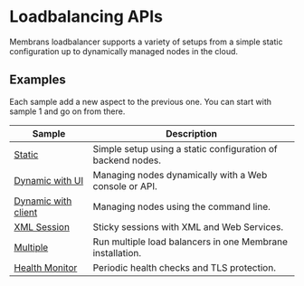 # Loadbalancing APIs

Membrans loadbalancer supports a variety of setups from a simple static configuration up to dynamically managed nodes in the cloud.

## Examples

Each sample add a new aspect to the previous one. You can start with sample 1 and go on from there.

| Sample                               | Description                                                 |
|--------------------------------------|-------------------------------------------------------------|
| [Static](1-static)                   | Simple setup using a static configuration of backend nodes. |
| [Dynamic with UI](2-dynamic)         | Managing nodes dynamically with a Web console or API.       |
| [Dynamic with client](3-client)      | Managing nodes using the command line.                      |
| [XML Session](4-xml-session)         | Sticky sessions with XML and Web Services.                  |
| [Multiple](5-multiple)               | Run multiple load balancers in one Membrane installation.   |
| [Health Monitor](6-health-monitor)   | Periodic health checks and TLS protection.                  |


